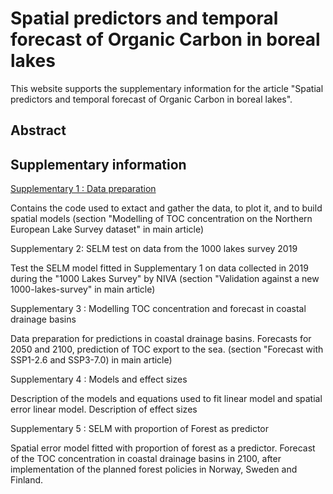 # Spatial predictors and temporal forecast of Organic Carbon in boreal lakes


This website supports the supplementary information for the article "Spatial predictors and temporal forecast of Organic Carbon in boreal lakes".

## Abstract

## Supplementary information

[Supplementary 1 : Data preparation](https://CamilMC.github.io/TOC_trend_1995/main/Supp1-nsf_model.html)

Contains the code used to extact and gather the data, to plot it, and to build spatial models 
(section "Modelling of TOC concentration on the Northern European Lake Survey dataset" in main article)

Supplementary 2: SELM test on data from the 1000 lakes survey 2019

Test the SELM model fitted in Supplementary 1 on data collected in 2019 during the "1000 Lakes Survey" by NIVA
(section "Validation against a new 1000-lakes-survey" in main article)

Supplementary 3 : Modelling TOC concentration and forecast in coastal drainage basins

Data preparation for predictions in coastal drainage basins. Forecasts for 2050 and 2100, prediction of TOC export to the sea.
(section "Forecast with SSP1-2.6 and SSP3-7.0) in main article)

Supplementary 4 : Models and effect sizes

Description of the models and equations used to fit linear model and spatial error linear model. Description of effect sizes

Supplementary 5 : SELM with proportion of Forest as predictor

Spatial error model fitted with proportion of forest as a predictor. Forecast of the TOC concentration in coastal drainage basins in 2100, after implementation of the planned forest policies in Norway, Sweden and Finland. 
